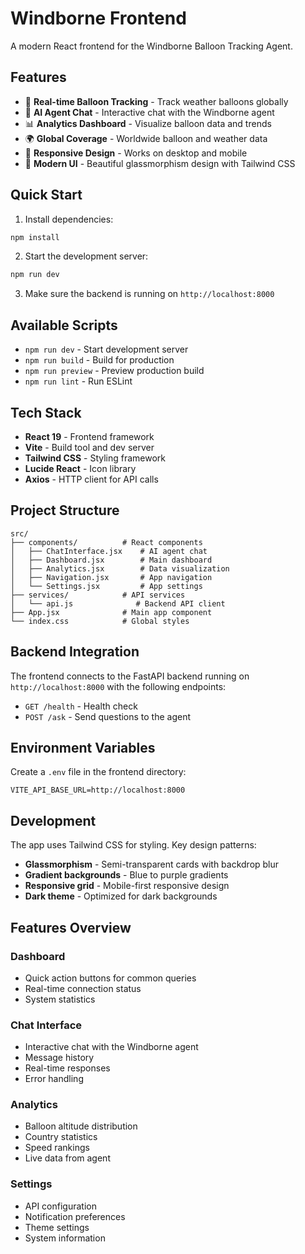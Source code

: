 # Windborne Frontend

A modern React frontend for the Windborne Balloon Tracking Agent.

## Features

- 🎈 **Real-time Balloon Tracking** - Track weather balloons globally
- 🤖 **AI Agent Chat** - Interactive chat with the Windborne agent
- 📊 **Analytics Dashboard** - Visualize balloon data and trends
- 🌍 **Global Coverage** - Worldwide balloon and weather data
- 📱 **Responsive Design** - Works on desktop and mobile
- 🎨 **Modern UI** - Beautiful glassmorphism design with Tailwind CSS

## Quick Start

1. Install dependencies:
```bash
npm install
```

2. Start the development server:
```bash
npm run dev
```

3. Make sure the backend is running on `http://localhost:8000`

## Available Scripts

- `npm run dev` - Start development server
- `npm run build` - Build for production
- `npm run preview` - Preview production build
- `npm run lint` - Run ESLint

## Tech Stack

- **React 19** - Frontend framework
- **Vite** - Build tool and dev server
- **Tailwind CSS** - Styling framework
- **Lucide React** - Icon library
- **Axios** - HTTP client for API calls

## Project Structure

```
src/
├── components/          # React components
│   ├── ChatInterface.jsx    # AI agent chat
│   ├── Dashboard.jsx        # Main dashboard
│   ├── Analytics.jsx        # Data visualization
│   ├── Navigation.jsx       # App navigation
│   └── Settings.jsx         # App settings
├── services/            # API services
│   └── api.js              # Backend API client
├── App.jsx              # Main app component
└── index.css            # Global styles
```

## Backend Integration

The frontend connects to the FastAPI backend running on `http://localhost:8000` with the following endpoints:

- `GET /health` - Health check
- `POST /ask` - Send questions to the agent

## Environment Variables

Create a `.env` file in the frontend directory:

```env
VITE_API_BASE_URL=http://localhost:8000
```

## Development

The app uses Tailwind CSS for styling. Key design patterns:

- **Glassmorphism** - Semi-transparent cards with backdrop blur
- **Gradient backgrounds** - Blue to purple gradients
- **Responsive grid** - Mobile-first responsive design
- **Dark theme** - Optimized for dark backgrounds

## Features Overview

### Dashboard
- Quick action buttons for common queries
- Real-time connection status
- System statistics

### Chat Interface
- Interactive chat with the Windborne agent
- Message history
- Real-time responses
- Error handling

### Analytics
- Balloon altitude distribution
- Country statistics
- Speed rankings
- Live data from agent

### Settings
- API configuration
- Notification preferences
- Theme settings
- System information